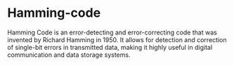 # Hamming-code
Hamming Code is an error-detecting and error-correcting code that was invented by Richard Hamming in 1950. It allows for detection and correction of single-bit errors in transmitted data, making it highly useful in digital communication and data storage systems.
